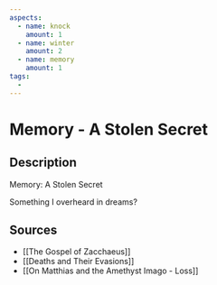 ```yaml
---
aspects: 
  - name: knock
    amount: 1
  - name: winter
    amount: 2
  - name: memory
    amount: 1
tags:
  - 
---
```


# Memory - A Stolen Secret

## Description
Memory: A Stolen Secret

Something I overheard in dreams?
## Sources
- [[The Gospel of Zacchaeus]]
- [[Deaths and Their Evasions]]
- [[On Matthias and the Amethyst Imago - Loss]]